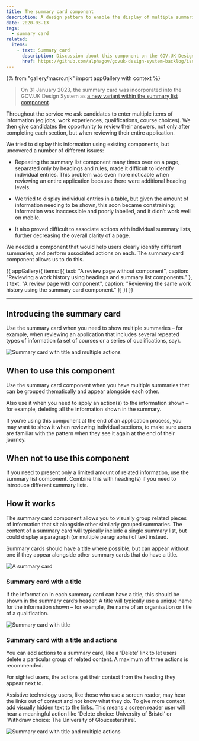 ```yaml
---
title: The summary card component
description: A design pattern to enable the display of multiple summaries alongside each other.
date: 2020-03-13
tags:
  - summary card
related:
  items:
    - text: Summary card
      description: Discussion about this component on the GOV.UK Design System Community Backlog
      href: https://github.com/alphagov/govuk-design-system-backlog/issues/210
---
```


{% from "gallery/macro.njk" import appGallery with context %}

> On 31 January 2023, the summary card was incorporated into the GOV.UK Design System as [a new variant within the summary list component](https://design-system.service.gov.uk/components/summary-list/#summary-cards).

Throughout the service we ask candidates to enter multiple items of information (eg jobs, work experiences, qualifications, course choices). We then give candidates the opportunity to review their answers, not only after completing each section, but when reviewing their entire application.

We tried to display this information using existing components, but uncovered a number of different issues:

- Repeating the summary list component many times over on a page, separated only by headings and rules, made it difficult to identify individual entries. This problem was even more noticable when reviewing an entire application because there were additional heading levels.

- We tried to display individual entries in a table, but given the amount of information needing to be shown, this soon became constraining; information was inaccessible and poorly labelled, and it didn’t work well on mobile.

- It also proved difficult to associate actions with individual summary lists, further decreasing the overall clarity of a page.

We needed a component that would help users clearly identify different summaries, and perform associated actions on each. The summary card component allows us to do this.

{{ appGallery({
  items: [{
    text: "A review page without component",
    caption: "Reviewing a work history using headings and summary list components."
  }, {
    text: "A review page with component",
    caption: "Reviewing the same work history using the summary card component."
  }]
}) }}

* * *

## Introducing the summary card

Use the summary card when you need to show multiple summaries – for example, when reviewing an application that includes several repeated types of information (a set of courses or a series of qualifications, say).

![Summary card with title and multiple actions](summary-card-with-title-and-multiple-actions.png)

## When to use this component

Use the summary card component when you have multiple summaries that can be grouped thematically and appear alongside each other.

Also use it when you need to apply an action(s) to the information shown – for example, deleting all the information shown in the summary.

If you’re using this component at the end of an application process, you may want to show it when reviewing individual sections, to make sure users are familiar with the pattern when they see it again at the end of their journey.

## When not to use this component

If you need to present only a limited amount of related information, use the summary list component. Combine this with heading(s) if you need to introduce different summary lists.

## How it works

The summary card component allows you to visually group related pieces of information that sit alongside other similarly grouped summaries. The content of a summary card will typically include a single summary list, but could display a paragraph (or multiple paragraphs) of text instead.

Summary cards should have a title where possible, but can appear without one if they appear alongside other summary cards that do have a title.

![A summary card](summary-card.png)

### Summary card with a title

If the information in each summary card can have a title, this should be shown in the summary card’s header. A title will typically use a unique name for the information shown – for example, the name of an organisation or title of a qualification.

![Summary card with title](summary-card-with-title.png)

### Summary card with a title and actions

You can add actions to a summary card, like a ‘Delete’ link to let users delete a particular group of related content. A maximum of three actions is recommended.

For sighted users, the actions get their context from the heading they appear next to.

Assistive technology users, like those who use a screen reader, may hear the links out of context and not know what they do. To give more context, add visually hidden text to the links. This means a screen reader user will hear a meaningful action like ‘Delete choice: University of Bristol’ or ‘Withdraw choice: The University of Gloucestershire’.

![Summary card with title and multiple actions](summary-card-with-title-and-multiple-actions.png)
